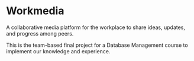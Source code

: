 # Workmedia
A collaborative media platform for the workplace to share ideas, updates, and progress among peers.

This is the team-based final project for a Database Management course to implement our knowledge and experience.

